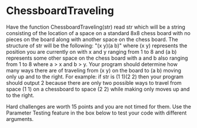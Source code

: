# ChessboardTraveling

Have the function ChessboardTraveling(str) read str which will be a string consisting of the location of a space on a standard 8x8 chess board with no pieces on the board along with another space on the chess board. The structure of str will be the following: "(x y)(a b)" where (x y) represents the position you are currently on with x and y ranging from 1 to 8 and (a b) represents some other space on the chess board with a and b also ranging from 1 to 8 where a > x and b > y. Your program should determine how many ways there are of traveling from (x y) on the board to (a b) moving only up and to the right. For example: if str is (1 1)(2 2) then your program should output 2 because there are only two possible ways to travel from space (1 1) on a chessboard to space (2 2) while making only moves up and to the right. 

Hard challenges are worth 15 points and you are not timed for them. Use the Parameter Testing feature in the box below to test your code with different arguments.
